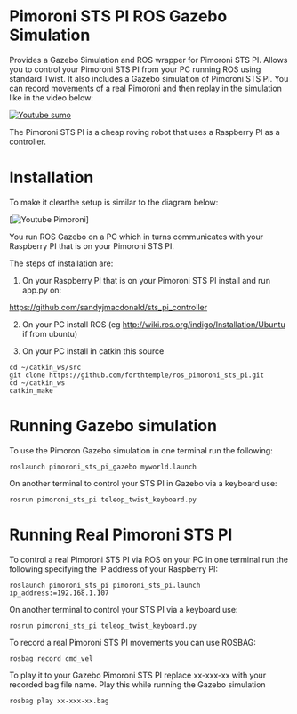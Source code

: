 # Pimoroni STS PI ROS Gazebo Simulation

Provides a Gazebo Simulation and ROS wrapper for Pimoroni STS PI.  Allows you to control your Pimoroni STS PI from your PC running ROS using standard Twist.  It also includes a Gazebo simulation of Pimoroni STS PI. You can record movements of a real Pimoroni and then replay in the simulation like in the video below:

[![Youtube sumo](http://forthtemple.com/pimoroni/pimoroniyoutube.jpg)](https://www.youtube.com/watch?v=zDb48-HvZDI) 

The Pimoroni STS PI is a cheap roving robot that uses a Raspberry PI as a controller.

# Installation
To make it clearthe setup is similar to the diagram below:

[![Youtube Pimoroni](http://forthtemple.com/pimoroni/pimoronisetup250ii.jpg)]

You run ROS Gazebo on a PC which in turns communicates with your Raspberry PI that is on your Pimoroni STS PI.

The steps of installation are:

1. On your Raspberry PI that is on your Pimoroni STS PI install and run app.py on:

https://github.com/sandyjmacdonald/sts_pi_controller

2. On your PC install ROS (eg http://wiki.ros.org/indigo/Installation/Ubuntu if from ubuntu)

3. On your PC install in catkin this source
```
cd ~/catkin_ws/src
git clone https://github.com/forthtemple/ros_pimoroni_sts_pi.git
cd ~/catkin_ws
catkin_make 
```
# Running Gazebo simulation
To use the Pimoron Gazebo simulation in one terminal run the following:
```
roslaunch pimoroni_sts_pi_gazebo myworld.launch
```
On another terminal to control your STS PI in Gazebo via a keyboard use:
```
rosrun pimoroni_sts_pi teleop_twist_keyboard.py
```

# Running Real Pimoroni STS PI
To control a real Pimoroni STS PI via ROS on your PC in one terminal run the following specifying the IP address of your Raspberry PI:
```
roslaunch pimoroni_sts_pi pimoroni_sts_pi.launch ip_address:=192.168.1.107
```
On another terminal to control your STS PI via a keyboard use:
```
rosrun pimoroni_sts_pi teleop_twist_keyboard.py
```

To record a real Pimoroni STS PI movements you can use ROSBAG:
```
rosbag record cmd_vel
```
To play it to your Gazebo Pimoroni STS PI replace xx-xxx-xx with your recorded bag file name. Play this while running the Gazebo simulation
```
rosbag play xx-xxx-xx.bag
```
